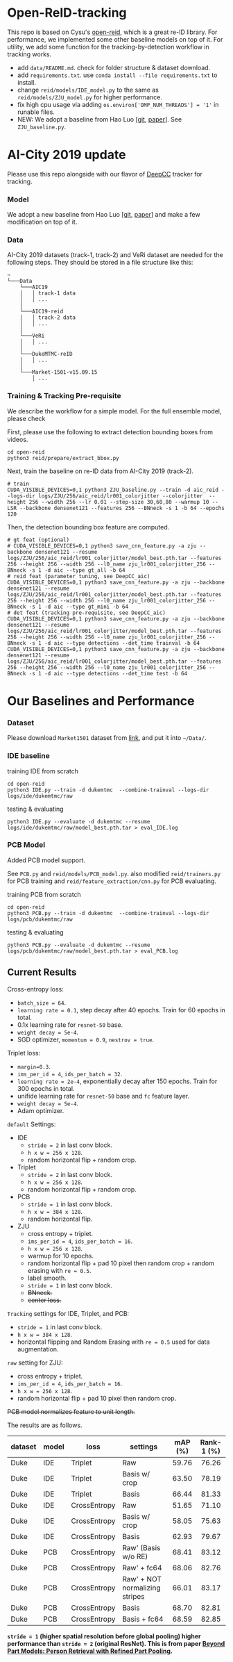 # Open-ReID-tracking

This repo is based on Cysu's [open-reid](https://github.com/Cysu/open-reid), which is a great re-ID library. For performance, we implemented some other baseline models on top of it. For utility, we add some function for the tracking-by-detection workflow in tracking works. 

- add ```data/README.md```. check for folder structure & dataset download. 
- add ```requirements.txt```. use ```conda install --file requirements.txt``` to install. 
- change ```reid/models/IDE_model.py``` to the same as ```reid/models/ZJU_model.py``` for higher performance.
- fix high cpu usage via adding ```os.environ['OMP_NUM_THREADS'] = '1'``` in runable files. 
- NEW: We adopt a baseline from Hao Luo \[[git](https://github.com/michuanhaohao/reid-strong-baseline), [paper](https://arxiv.org/abs/1903.07071)\]. See ```ZJU_baseline.py```.

# AI-City 2019 update

Please use this repo alongside with our flavor of [DeepCC](https://github.com/hou-yz/DeepCC_aic) tracker for tracking. 

### Model
We adopt a new baseline from Hao Luo \[[git](https://github.com/michuanhaohao/reid-strong-baseline), [paper](https://arxiv.org/abs/1903.07071)\] and make a few modification on top of it.

### Data
AI-City 2019 datasets (track-1, track-2) and VeRi dataset are needed for the following steps.
They should be stored in a file structure like this:
```
~
└───Data
    └───AIC19
    │   │ track-1 data
    │   │ ...
    │
    └───AIC19-reid
    │   │ track-2 data
    │   │ ...
    │
    └───VeRi
    │   │ ...
    │
    └───DukeMTMC-reID
    │   │ ...
    │
    └───Market-1501-v15.09.15
        │ ...
```


### Training & Tracking Pre-requisite
We describe the workflow for a simple model. For the full ensemble model, please check 

First, please use the following to extract detection bounding boxes from videos.
```angular2html
cd open-reid
python3 reid/prepare/extract_bbox.py
```

Next, train the baseline on re-ID data from AI-City 2019 (track-2). 
```angular2html
# train
CUDA_VISIBLE_DEVICES=0,1 python3 ZJU_baseline.py --train -d aic_reid --logs-dir logs/ZJU/256/aic_reid/lr001_colorjitter --colorjitter  --height 256 --width 256 --lr 0.01 --step-size 30,60,80 --warmup 10 --LSR --backbone densenet121 --features 256 --BNneck -s 1 -b 64 --epochs 120
```
Then, the detection bounding box feature are computed. 
```angular2html
# gt feat (optional)
# CUDA_VISIBLE_DEVICES=0,1 python3 save_cnn_feature.py -a zju --backbone densenet121 --resume logs/ZJU/256/aic_reid/lr001_colorjitter/model_best.pth.tar --features 256 --height 256 --width 256 --l0_name zju_lr001_colorjitter_256 --BNneck -s 1 -d aic --type gt_all -b 64
# reid feat (parameter tuning, see DeepCC_aic)
CUDA_VISIBLE_DEVICES=0,1 python3 save_cnn_feature.py -a zju --backbone densenet121 --resume logs/ZJU/256/aic_reid/lr001_colorjitter/model_best.pth.tar --features 256 --height 256 --width 256 --l0_name zju_lr001_colorjitter_256 --BNneck -s 1 -d aic --type gt_mini -b 64
# det feat (tracking pre-requisite, see DeepCC_aic)
CUDA_VISIBLE_DEVICES=0,1 python3 save_cnn_feature.py -a zju --backbone densenet121 --resume logs/ZJU/256/aic_reid/lr001_colorjitter/model_best.pth.tar --features 256 --height 256 --width 256 --l0_name zju_lr001_colorjitter_256 --BNneck -s 1 -d aic --type detections --det_time trainval -b 64
CUDA_VISIBLE_DEVICES=0,1 python3 save_cnn_feature.py -a zju --backbone densenet121 --resume logs/ZJU/256/aic_reid/lr001_colorjitter/model_best.pth.tar --features 256 --height 256 --width 256 --l0_name zju_lr001_colorjitter_256 --BNneck -s 1 -d aic --type detections --det_time test -b 64
```


# Our Baselines and Performance
### Dataset
Please download ```Market1501``` dataset from [link](http://www.liangzheng.com.cn/Project/project_reid.html), and put it into ```~/Data/```.


### IDE baseline
training IDE from scratch
```angular2html
cd open-reid
python3 IDE.py --train -d dukemtmc  --combine-trainval --logs-dir logs/ide/dukemtmc/raw
```


testing & evaluating
```angular2html
python3 IDE.py --evaluate -d dukemtmc --resume logs/ide/dukemtmc/raw/model_best.pth.tar > eval_IDE.log
```


### PCB Model

Added PCB model support.

See `PCB.py` and `reid/models/PCB_model.py`. also modified `reid/trainers.py` for PCB training and  `reid/feature_extraction/cnn.py` for PCB evaluating.

training PCB from scratch
```angular2html
cd open-reid
python3 PCB.py --train -d dukemtmc  --combine-trainval --logs-dir logs/pcb/dukemtmc/raw
```

testing & evaluating
```angular2html
python3 PCB.py --evaluate -d dukemtmc --resume logs/pcb/dukemtmc/raw/model_best.pth.tar > eval_PCB.log
```


## Current Results

Cross-entropy loss:
- `batch_size = 64`.
- `learning rate = 0.1`, step decay after 40 epochs. Train for 60 epochs in total.
- 0.1x learning rate for `resnet-50` base.
- `weight decay = 5e-4`.
- SGD optimizer, `momentum = 0.9`, `nestrov = true`.

Triplet loss:
- `margin=0.3`.
- `ims_per_id = 4`, `ids_per_batch = 32`.
- `learning rate = 2e-4`, exponentially decay after 150 epochs. Train for 300 epochs in total.
- unifide learning rate for `resnet-50` base and `fc` feature layer.
- `weight decay = 5e-4`.
- Adam optimizer.


`default` Settings:
- IDE 
  - `stride = 2` in last conv block.
  - `h x w = 256 x 128`.
  - random horizontal flip + random crop.
- Triplet
  - `stride = 2` in last conv block.
  - `h x w = 256 x 128`.
  - random horizontal flip + random crop.
- PCB
  - `stride = 1` in last conv block.
  - `h x w = 384 x 128`.
  - random horizontal flip.
- ZJU
  - cross entropy + triplet.
  - `ims_per_id = 4`, `ids_per_batch = 16`.
  - `h x w = 256 x 128`.
  - warmup for 10 epochs.
  - random horizontal flip + pad 10 pixel then random crop + random erasing with `re = 0.5`.
  - label smooth.
  - `stride = 1` in last conv block.
  - ~~BNneck.~~
  - ~~center loss.~~

`Tracking` settings for IDE, Triplet, and PCB:
- `stride = 1` in last conv block.
- `h x w = 384 x 128`.
- horizontal flipping and Random Erasing with `re = 0.5` used for data augmentation.

`raw` setting for ZJU:
  - cross entropy + triplet.
  - `ims_per_id = 4`, `ids_per_batch = 16`.
  - `h x w = 256 x 128`.
  - random horizontal flip + pad 10 pixel then random crop.


~~PCB model normalizes feature to unit length.~~

The results are as follows. 

| dataset | model | loss | settings                        | mAP (%) | Rank-1 (%) |
| ---     | ---   | ---  | ---                             | :---: | :---: |
| Duke|IDE|Triplet|Raw                                     | 59.76 | 76.26 |
| Duke|IDE|Triplet|Basis w/ crop                           | 63.50 | 78.19 |
| Duke|IDE|Triplet|Basis                                   | 66.44 | 81.33 |
| Duke|IDE|CrossEntropy|Raw                                | 51.65 | 71.10 |
| Duke|IDE|CrossEntropy|Basis w/ crop                      | 58.05 | 75.63 |
| Duke|IDE|CrossEntropy|Basis                              | 62.93 | 79.67 |
| Duke|PCB|CrossEntropy|Raw' (Basis w/o RE)                | 68.41 | 83.12 |
| Duke|PCB|CrossEntropy|Raw' + fc64                        | 68.06 | 82.76 |
| Duke|PCB|CrossEntropy|Raw' + NOT normalizing stripes     | 66.01 | 83.17 |
| Duke|PCB|CrossEntropy|Basis                              | 68.70 | 82.81 |
| Duke|PCB|CrossEntropy|Basis + fc64                       | 68.59 | 82.85 |


**`stride = 1` (higher spatial resolution before global pooling) higher performance than `stride = 2` (original ResNet). This is from paper [Beyond Part Models: Person Retrieval with Refined Part Pooling](https://arxiv.org/abs/1711.09349).**
